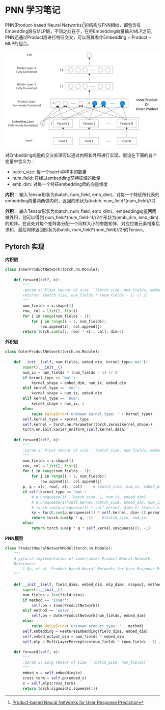 # PNN 学习笔记
PNN(Product-based Neural Networks)[^1]的结构与FNN相似，都包含有Embedding层与MLP层，不同之处在于，在将Embedding向量输入MLP之前，PNN还通过Product层进行特征交叉，可以将其看作Embedding + Product + MLP的组合。

![](./image/PNN/PNN.jpg)

对Embedding向量的交叉处理可以通过内积和外积进行实现。假设在下面的各个变量中含义为：
- batch_size: 每一个batch中样本的数量
- num_field: 在经过embedding前特征域的数量
- emb_dim: 对每一个特征embedding后的向量维度

**内积：** 输入Tensor形状为(batch, num_field, emb_dim)，对每一个特征所代表的embedding向量两两做内积，返回的形状为(batch, num_field*(num_field)//2)

**外积：** 输入Tensor形状为(batch, num_field, emb_dim)，embedding向量两两做外积，则可以得到 num_field*(num_field-1)//2个形状为(emb_dim, emb_dim)的矩阵。在此处对每个矩阵各分配一个同样大小的参数矩阵，对应位置元素相乘后求和，最后同样返回形状为(batch, num_field*(num_field)//2)的Tensor。

## Pytorch 实现

**内积层**

```python
class InnerProductNetwork(torch.nn.Module):

    def forward(self, x):
        """
        :param x: Float tensor of size ``(batch_size, num_fields, embed_dim)``
        returns: (batch_size, num_fields * (num_fields - 1) // 2)
        """
        num_fields = x.shape[1]
        row, col = list(), list()
        for i in range(num_fields - 1):
            for j in range(i + 1, num_fields):
                row.append(i), col.append(j)
        return torch.sum(x[:, row] * x[:, col], dim=2)
```

**外积层**

```python
class OuterProductNetwork(torch.nn.Module):

    def __init__(self, num_fields, embed_dim, kernel_type='mat'):
        super().__init__()
        num_ix = num_fields * (num_fields - 1) // 2
        if kernel_type == 'mat':
            kernel_shape = embed_dim, num_ix, embed_dim
        elif kernel_type == 'vec':
            kernel_shape = num_ix, embed_dim
        elif kernel_type == 'num':
            kernel_shape = num_ix, 1
        else:
            raise ValueError('unknown kernel type: ' + kernel_type)
        self.kernel_type = kernel_type
        self.kernel = torch.nn.Parameter(torch.zeros(kernel_shape))
        torch.nn.init.xavier_uniform_(self.kernel.data)

    def forward(self, x):
        """
        :param x: Float tensor of size ``(batch_size, num_fields, embed_dim)``
        """
        num_fields = x.shape[1]
        row, col = list(), list()
        for i in range(num_fields - 1):
            for j in range(i + 1, num_fields):
                row.append(i), col.append(j)
        p, q = x[:, row], x[:, col]     # (batch_size, num_ix, embed_dim)
        if self.kernel_type == 'mat':
            # p.unsqueeze(1)  (batch_size, 1, num_ix, embed_dim)
            # p.unsqueeze(1)*self.kernel (batch_size, embed_dim, num_ix, embed_dim)
            # torch.sum(p.unsqueeze(1) * self.kernel, dim=-1) (batch_size, embed_dim, num_ix)
            kp = torch.sum(p.unsqueeze(1) * self.kernel, dim=-1).permute(0, 2, 1) # (batch_size, num_ix, embed_dim)
            return torch.sum(kp * q, -1)    #(batch_size, num_ix)
        else:
            return torch.sum(p * q * self.kernel.unsqueeze(0), -1)
```

**PNN模型**

```python
class ProductNeuralNetworkModel(torch.nn.Module):
    """
    A pytorch implementation of inner/outer Product Neural Network.
    Reference:
        Y Qu, et al. Product-based Neural Networks for User Response Prediction, 2016.
    """

    def __init__(self, field_dims, embed_dim, mlp_dims, dropout, method='inner'):
        super().__init__()
        num_fields = len(field_dims)
        if method == 'inner':
            self.pn = InnerProductNetwork()
        elif method == 'outer':
            self.pn = OuterProductNetwork(num_fields, embed_dim)
        else:
            raise ValueError('unknown product type: ' + method)
        self.embedding = FeaturesEmbedding(field_dims, embed_dim)
        self.embed_output_dim = num_fields * embed_dim
        self.mlp = MultiLayerPerceptron(num_fields * (num_fields - 1) // 2, mlp_dims, dropout)

    def forward(self, x):
        """
        :param x: Long tensor of size ``(batch_size, num_fields)``
        """
        embed_x = self.embedding(x)
        cross_term = self.pn(embed_x)
        x = self.mlp(cross_term)
        return torch.sigmoid(x.squeeze(1))
```

[^1]:[Product-based Neural Networks for User Response
Prediction](https://arxiv.org/pdf/1611.00144.pdf)
[^2]:[PNN代码实现](https://github.com/Atomu2014/product-nets)
[^3]:[PNN模型介绍](https://zhuanlan.zhihu.com/p/267219459)
[^4]:[](https://blog.csdn.net/qq_38375203/article/details/124992147)